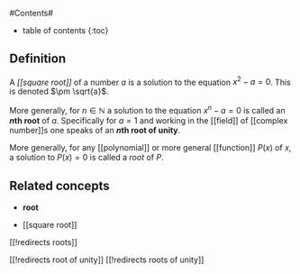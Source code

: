 
#Contents#
* table of contents
{:toc}

## Definition

A _[[square root]]_ of a number $a$ is a solution to the equation $x^2 -a = 0$. This is denoted $\pm \sqrt{a}$.

More generally, for $n \in \mathbb{N}$ a solution to the equation $x^n - a = 0$ is called an **$n$th root** of $a$. Specifically for $a = 1$ and working in the [[field]] of [[complex number]]s one speaks of an **$n$th root of unity**.

More generally, for any [[polynomial]] or more general [[function]] $P(x)$ of $x$, a solution to $P(x) = 0$ is called a _root_ of $P$.


## Related concepts

* **root**

* [[square root]]


[[!redirects roots]]

[[!redirects root of unity]]
[[!redirects roots of unity]]